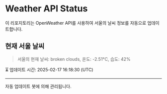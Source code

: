 
# Weather API Status

이 리포지토리는 OpenWeather API를 사용하여 서울의 날씨 정보를 자동으로 업데이트합니다.

## 현재 서울 날씨
> 서울의 현재 날씨: broken clouds, 온도: -2.51°C, 습도: 42%

⏳ 업데이트 시간: 2025-02-17 16:18:30 (UTC)

---
자동 업데이트 봇에 의해 관리됩니다.
